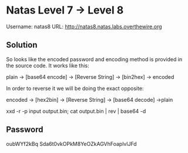 # Natas Level 7 → Level 8
Username: natas8
URL:      http://natas8.natas.labs.overthewire.org

## Solution
So looks like the encoded password and encoding method is provided in the source code. It works like this:

plain → [base64 encode] → [Reverse String] → [bin2hex] → encoded

In order to reverse it we will be doing the exact opposite:

encoded → [hex2bin] → [Reverse String] → [base64 decode] →plain

xxd -r -p input output.bin; cat output.bin | rev | base64 -d

## Password
oubWYf2kBq
Sda6t0vkOPkM8YeOZkAGVhFoaplvlJFd